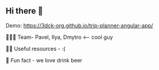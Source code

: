 ## Hi there 👋

Demo: https://3dck-org.github.io/trip-planner-angular-app/

🌈🙋‍♀️ Team- Pavel, Ilya, Dmytro <-- cool guy

👩‍💻 Useful resources - :( 

🍿 Fun fact - we love drink beer 

